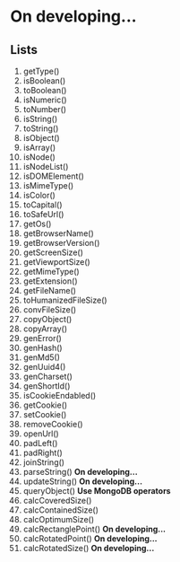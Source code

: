 # On developing...

## Lists

1. getType()
2. isBoolean()
3. toBoolean()
4. isNumeric()
5. toNumber()
6. isString()
7. toString()
8. isObject()
9. isArray()
10. isNode()
11. isNodeList()
12. isDOMElement()
13. isMimeType()
14. isColor()
15. toCapital()
16. toSafeUrl()
17. getOs()
18. getBrowserName()
19. getBrowserVersion()
20. getScreenSize()
21. getViewportSize()
22. getMimeType()
23. getExtension()
24. getFileName()
25. toHumanizedFileSize()
26. convFileSize()
27. copyObject()
28. copyArray()
29. genError()
30. genHash()
31. genMd5()
32. genUuid4()
33. genCharset()
34. genShortId()
35. isCookieEndabled()
36. getCookie()
37. setCookie()
38. removeCookie()
39. openUrl()
40. padLeft()
41. padRight()
42. joinString()
43. parseString() **On developing...**
44. updateString() **On developing...**
45. queryObject() **Use MongoDB operators**
46. calcCoveredSize()
47. calcContainedSize()
48. calcOptimumSize()
49. calcRectanglePoint() **On developing...**
50. calcRotatedPoint() **On developing...**
51. calcRotatedSize() **On developing...**
